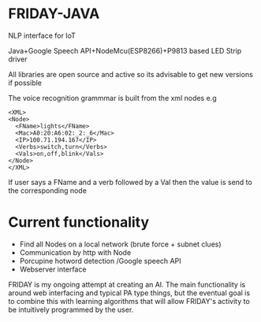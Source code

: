# FRIDAY-JAVA
NLP interface for IoT

Java+Google Speech API+NodeMcu(ESP8266)+P9813 based LED Strip driver


All libraries are open source and active so its advisable to get new versions if possible

The voice recognition grammmar is built from the xml nodes
e.g
```
<XML>
<Node>
  <FName>lights</FName>
  <Mac>A0:20:A6:02:_2:_6</Mac>
  <IP>100.71.194.167</IP>
  <Verbs>switch,turn</Verbs>
  <Vals>on,off,blink</Vals>
</Node>
</XML>
```
If user says a FName and a verb followed by a Val then the value is send to the corresponding node

# Current functionality
- Find all Nodes on a local network (brute force + subnet clues)
- Communication by http with Node
- Porcupine hotword detection /Google speech API
- Webserver interface


FRIDAY is my ongoing attempt at creating an AI. The main functionality is around web interfacing and typical PA type things, but the eventual goal is to combine this with learning algorithms that will allow FRIDAY's activity to be intuitively programmed by the user.
